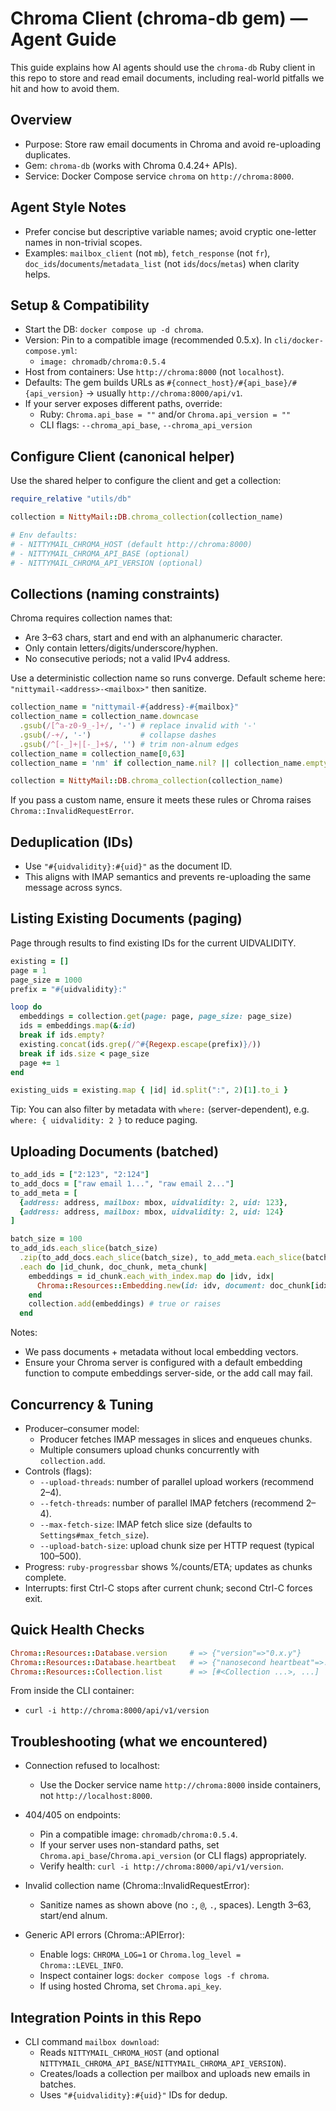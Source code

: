 # Chroma Client (chroma-db gem) — Agent Guide

This guide explains how AI agents should use the `chroma-db` Ruby client in this repo to store and read email documents, including real-world pitfalls we hit and how to avoid them.

## Overview

- Purpose: Store raw email documents in Chroma and avoid re-uploading duplicates.
- Gem: `chroma-db` (works with Chroma 0.4.24+ APIs).
- Service: Docker Compose service `chroma` on `http://chroma:8000`.

## Agent Style Notes

- Prefer concise but descriptive variable names; avoid cryptic one-letter names in non-trivial scopes.
- Examples: `mailbox_client` (not `mb`), `fetch_response` (not `fr`), `doc_ids`/`documents`/`metadata_list` (not `ids`/`docs`/`metas`) when clarity helps.

## Setup & Compatibility

- Start the DB: `docker compose up -d chroma`.
- Version: Pin to a compatible image (recommended 0.5.x). In `cli/docker-compose.yml`:
  - `image: chromadb/chroma:0.5.4`
- Host from containers: Use `http://chroma:8000` (not `localhost`).
- Defaults: The gem builds URLs as `#{connect_host}/#{api_base}/#{api_version}` → usually `http://chroma:8000/api/v1`.
- If your server exposes different paths, override:
  - Ruby: `Chroma.api_base = ""` and/or `Chroma.api_version = ""`
  - CLI flags: `--chroma_api_base`, `--chroma_api_version`

## Configure Client (canonical helper)

Use the shared helper to configure the client and get a collection:

```ruby
require_relative "utils/db"

collection = NittyMail::DB.chroma_collection(collection_name)

# Env defaults:
# - NITTYMAIL_CHROMA_HOST (default http://chroma:8000)
# - NITTYMAIL_CHROMA_API_BASE (optional)
# - NITTYMAIL_CHROMA_API_VERSION (optional)
```

## Collections (naming constraints)

Chroma requires collection names that:
- Are 3–63 chars, start and end with an alphanumeric character.
- Only contain letters/digits/underscore/hyphen.
- No consecutive periods; not a valid IPv4 address.

Use a deterministic collection name so runs converge. Default scheme here: `"nittymail-<address>-<mailbox>"` then sanitize.

```ruby
collection_name = "nittymail-#{address}-#{mailbox}"
collection_name = collection_name.downcase
  .gsub(/[^a-z0-9_-]+/, '-') # replace invalid with '-'
  .gsub(/-+/, '-')           # collapse dashes
  .gsub(/^[-_]+|[-_]+$/, '') # trim non-alnum edges
collection_name = collection_name[0,63]
collection_name = 'nm' if collection_name.nil? || collection_name.empty?

collection = NittyMail::DB.chroma_collection(collection_name)
```

If you pass a custom name, ensure it meets these rules or Chroma raises `Chroma::InvalidRequestError`.

## Deduplication (IDs)

- Use `"#{uidvalidity}:#{uid}"` as the document ID.
- This aligns with IMAP semantics and prevents re-uploading the same message across syncs.

## Listing Existing Documents (paging)

Page through results to find existing IDs for the current UIDVALIDITY.

```ruby
existing = []
page = 1
page_size = 1000
prefix = "#{uidvalidity}:"

loop do
  embeddings = collection.get(page: page, page_size: page_size)
  ids = embeddings.map(&:id)
  break if ids.empty?
  existing.concat(ids.grep(/^#{Regexp.escape(prefix)}/))
  break if ids.size < page_size
  page += 1
end

existing_uids = existing.map { |id| id.split(":", 2)[1].to_i }
```

Tip: You can also filter by metadata with `where:` (server-dependent), e.g. `where: { uidvalidity: 2 }` to reduce paging.

## Uploading Documents (batched)

```ruby
to_add_ids = ["2:123", "2:124"]
to_add_docs = ["raw email 1...", "raw email 2..."]
to_add_meta = [
  {address: address, mailbox: mbox, uidvalidity: 2, uid: 123},
  {address: address, mailbox: mbox, uidvalidity: 2, uid: 124}
]

batch_size = 100
to_add_ids.each_slice(batch_size)
  .zip(to_add_docs.each_slice(batch_size), to_add_meta.each_slice(batch_size))
  .each do |id_chunk, doc_chunk, meta_chunk|
    embeddings = id_chunk.each_with_index.map do |idv, idx|
      Chroma::Resources::Embedding.new(id: idv, document: doc_chunk[idx], metadata: meta_chunk[idx])
    end
    collection.add(embeddings) # true or raises
  end
```

Notes:
- We pass documents + metadata without local embedding vectors.
- Ensure your Chroma server is configured with a default embedding function to compute embeddings server-side, or the add call may fail.

## Concurrency & Tuning

- Producer–consumer model:
  - Producer fetches IMAP messages in slices and enqueues chunks.
  - Multiple consumers upload chunks concurrently with `collection.add`.
- Controls (flags):
  - `--upload-threads`: number of parallel upload workers (recommend 2–4).
  - `--fetch-threads`: number of parallel IMAP fetchers (recommend 2–4).
  - `--max-fetch-size`: IMAP fetch slice size (defaults to `Settings#max_fetch_size`).
  - `--upload-batch-size`: upload chunk size per HTTP request (typical 100–500).
- Progress: `ruby-progressbar` shows %/counts/ETA; updates as chunks complete.
- Interrupts: first Ctrl-C stops after current chunk; second Ctrl-C forces exit.

## Quick Health Checks

```ruby
Chroma::Resources::Database.version     # => {"version"=>"0.x.y"}
Chroma::Resources::Database.heartbeat   # => {"nanosecond heartbeat"=>...}
Chroma::Resources::Collection.list      # => [#<Collection ...>, ...]
```

From inside the CLI container:
- `curl -i http://chroma:8000/api/v1/version`

## Troubleshooting (what we encountered)

- Connection refused to localhost:
  - Use the Docker service name `http://chroma:8000` inside containers, not `http://localhost:8000`.

- 404/405 on endpoints:
  - Pin a compatible image: `chromadb/chroma:0.5.4`.
  - If your server uses non-standard paths, set `Chroma.api_base`/`Chroma.api_version` (or CLI flags) appropriately.
  - Verify health: `curl -i http://chroma:8000/api/v1/version`.

- Invalid collection name (Chroma::InvalidRequestError):
  - Sanitize names as shown above (no `:`, `@`, `.`, spaces). Length 3–63, start/end alnum.

- Generic API errors (Chroma::APIError):
  - Enable logs: `CHROMA_LOG=1` or `Chroma.log_level = Chroma::LEVEL_INFO`.
  - Inspect container logs: `docker compose logs -f chroma`.
  - If using hosted Chroma, set `Chroma.api_key`.

## Integration Points in this Repo

- CLI command `mailbox download`:
  - Reads `NITTYMAIL_CHROMA_HOST` (and optional `NITTYMAIL_CHROMA_API_BASE`/`NITTYMAIL_CHROMA_API_VERSION`).
  - Creates/loads a collection per mailbox and uploads new emails in batches.
  - Uses `"#{uidvalidity}:#{uid}"` IDs for dedup.
